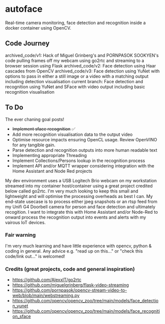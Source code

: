 # autoface
Real-time camera monitoring, face detection and recognition inside a docker container using OpenCV.

## Code Journey
archived_code/v1:   Hack of Miguel Grinberg's and PORNPASOK SOOKYEN's code pulling frames off my webcam using go2rtc and streaming to a browser session using Flask
archived_code/v2:   Face detection using Haar cascades from OpenCV
archived_code/v3:   Face detection using YuNet with options to pass in either a still image or a video with a matching output including detection visualisation
current branch:     Face detection and recognition using YuNet and SFace with video output including basic recognition visualisation

## To Do
The ever chaning goal posts!
* ~~Implement sface recognition~~ :white_check_mark:
* Add more recognition visualisation data to the output video
* Optimise resource impacts ensuring OpenCL usage.  Review OpenVINO for any tangible gain.
* Parse detection and recognition outputs into more human readable text
* Implementing appropriate Threading
* Implement Collections/Persons lookup in the recognition process
* Implement API and/or MQTT wrapper considering integration with the Home Assistant and Node Red projects

My dev environment uses a USB Logitech Brio webcam on my workstation streamed into my container host/container using a great project credited below called go2rtc.  I'm very much looking to keep this small and lightweight and will optimise the processing overheads as best I can.  My end-state usecase is to process either jpeg snapshots or an rtsp feed from my Unifi G4 Doorbell camera for person and face detection and ultimately recogition.  I want to integrate this with Home Assistant and/or Node-Red to onward process the recognition output into events and alerts with my vairous IoT devices.

### Fair warning
I'm very much learning and have little experience with opencv, python & coding in general.  Any advice e.g. "read up on this..." or "check this code/link out..." is welcomed!

### Credits (great projects, code and general inspiration)
* https://github.com/AlexxIT/go2rtc
* https://github.com/miguelgrinberg/flask-video-streaming
* https://github.com/pornpasok/opencv-stream-video-to-web/blob/main/webstreaming.py
* https://github.com/opencv/opencv_zoo/tree/main/models/face_detection_yunet
* https://github.com/opencv/opencv_zoo/tree/main/models/face_recognition_sface